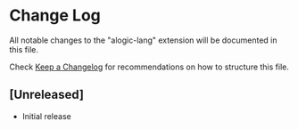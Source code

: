 # Change Log

All notable changes to the "alogic-lang" extension will be documented in this file.

Check [Keep a Changelog](http://keepachangelog.com/) for recommendations on how to structure this file.

## [Unreleased]

- Initial release